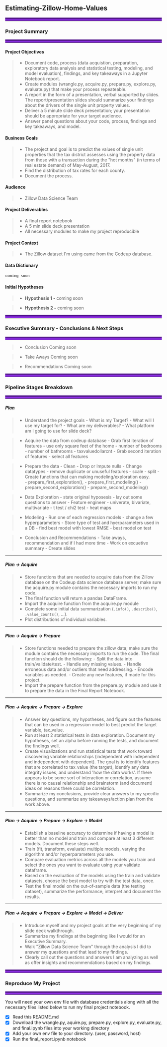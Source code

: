 ## Estimating-Zillow-Home-Values


<hr style="border-top: 10px groove blueviolet; margin-top: 1px; margin-bottom: 1px"></hr>

### Project Summary
<hr style="border-top: 10px groove blueviolet; margin-top: 1px; margin-bottom: 1px"></hr>

#### Project Objectives
> - Document code, process (data acquistion, preparation, exploratory data analysis and statistical testing, modeling, and model evaluation), findings, and key takeaways in a Jupyter Notebook report.
> - Create modules (wrangle.py, acquire.py, prepare.py, explore.py, evaluate.py) that make your process repeateable.
> - A report in the form of a presentation, verbal supported by slides. The report/presentation slides should summarize your findings about the drivers of the single unit property values.
> - Deliver a 5 minute slide deck presentation; your presentation should be appropriate for your target audience.
> - Answer panel questions about your code, process, findings and key takeaways, and model.

#### Business Goals
> - The project and goal is to predict the values of single unit properties that the tax district assesses using the property data from those with a transaction during the "hot months" (in terms of real estate demand) of May-August, 2017.
> - Find the distribution of tax rates for each county.
> - Document the process.

#### Audience
> - Zillow Data Science Team

#### Project Deliverables
> - A final report notebook 
> - A 5 min slide deck presentation
> - All necessary modules to make my project reproducible

#### Project Context
> - The Zillow dataset I'm using came from the Codeup database.


#### Data Dictionary
    coming soon

#### Initial Hypotheses

> - **Hypothesis 1 -**
    coming soon

> - **Hypothesis 2 -** 
    coming soon

<hr style="border-top: 10px groove blueviolet; margin-top: 1px; margin-bottom: 1px"></hr>

### Executive Summary - Conclusions & Next Steps
<hr style="border-top: 10px groove blueviolet; margin-top: 1px; margin-bottom: 1px"></hr>

> - Conclusion
    Coming soon

> - Take Aways
    Coming soon

> - Recommendations
    Coming soon


<hr style="border-top: 10px groove blueviolet; margin-top: 1px; margin-bottom: 1px"></hr>

### Pipeline Stages Breakdown

<hr style="border-top: 10px groove blueviolet; margin-top: 1px; margin-bottom: 1px"></hr>

##### Plan
> - Understand the project goals
    - What is my Target?
    - What will I use my target for?
    - What are my deliverables?
    - What platform am I going to use for slide deck?

> - Acquire the data from codeup database
    - Grab first iteration of features
        - use only square feet of the home
        - number of bedrooms
        - number of bathrooms
        - taxvaluedollarcnt
    - Grab second iteration of features
        - select all features

> - Prepare the data
    - Clean
        - Drop or Impute nulls
        - Change datatypes
        - remove duplicate or unuseful features
        - scale
        - split
    - Create functions that can making modeling/exploration easy.  
        - prepare_first_exploration(), 
        - prepare_first_modeling()
        - prepare_second_exploration()
        - prepare_second_modeling()

> - Data Exploration
    - state original hyposesis
    - lay out some questions to answer
    - Feature engineer 
    - univerate, bivariate, multivariate
    - t test / chi2 test
    - heat maps
    
> - Modeling
    - Run one of each regression models
    - change a few hyperparameters
    - Store type of test and hyerparameters used in a DB
    - find best model with lowest RMSE
    - best model on test

> - Conclusion and Recommendations
    - Take aways, recommendation and if I had more time
    - Work on excuetive summary
    - Create slides
___

##### Plan -> Acquire
> - Store functions that are needed to acquire data from the Zillow database on the Codeup data science database server; make sure the acquire.py module contains the necessary imports to run my code.
> - The final function will return a pandas DataFrame.
> - Import the acquire function from the acquire.py module
> - Complete some initial data summarization (`.info()`, `.describe()`, `.value_counts()`, ...).
> - Plot distributions of individual variables.
___

##### Plan -> Acquire -> Prepare
> - Store functions needed to prepare the zillow data; make sure the module contains the necessary imports to run the code. The final function should do the following:
    - Split the data into train/validate/test.
    - Handle any missing values.
    - Handle erroneous data and/or outliers that need addressing.
    - Encode variables as needed.
    - Create any new features, if made for this project.
> - Import the prepare function from the prepare.py module and use it to prepare the data in the Final Report Notebook.
___

##### Plan -> Acquire -> Prepare -> Explore
> - Answer key questions, my hypotheses, and figure out the features that can be used in a regression model to best predict the target variable, tax_value. 
> - Run at least 2 statistical tests in data exploration. Document my hypotheses, set an alpha before running the tests, and document the findings well.
> - Create visualizations and run statistical tests that work toward discovering variable relationships (independent with independent and independent with dependent). The goal is to identify features that are correlated to tax_value (the target), identify any data integrity issues, and understand 'how the data works'. If there appears to be some sort of interaction or correlation, assume there is no causal relationship and brainstorm (and document) ideas on reasons there could be correlation.
> - Summarize my conclusions, provide clear answers to my specific questions, and summarize any takeaways/action plan from the work above.
___

##### Plan -> Acquire -> Prepare -> Explore -> Model
> - Establish a baseline accuracy to determine if having a model is better than no model and train and compare at least 3 different models. Document these steps well.
> - Train (fit, transform, evaluate) multiple models, varying the algorithm and/or hyperparameters you use.
> - Compare evaluation metrics across all the models you train and select the ones you want to evaluate using your validate dataframe.
> - Based on the evaluation of the models using the train and validate datasets, choose the best model to try with the test data, once.
> - Test the final model on the out-of-sample data (the testing dataset), summarize the performance, interpret and document the results.
___

##### Plan -> Acquire -> Prepare -> Explore -> Model -> Deliver
> - Introduce myself and my project goals at the very beginning of my slide deck walkthrough.
> - Summarize my findings at the beginning like I would for an Executive Summary.
> - Walk "Zillow Data Science Team" through the analysis I did to answer my questions and that lead to my findings.
> - Clearly call out the questions and answers I am analyzing as well as offer insights and recommendations based on my findings.

<hr style="border-top: 10px groove blueviolet; margin-top: 1px; margin-bottom: 1px"></hr>

### Reproduce My Project

<hr style="border-top: 10px groove blueviolet; margin-top: 1px; margin-bottom: 1px"></hr>

You will need your own env file with database credentials along with all the necessary files listed below to run my final project notebook. 
- [x] Read this README.md
- [x] Download the wrangle.py, aquire.py, prepare.py, explore.py, evaluate.py, and final.ipynb files into your working directory
- [x] Add your own env file to your directory. (user, password, host)
- [x] Run the final_report.ipynb notebook